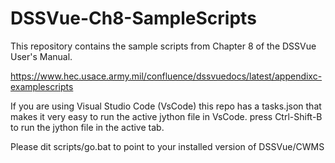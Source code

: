 # DSSVue-Ch8-SampleScripts
This repository contains the sample scripts from Chapter 8 of the DSSVue User's Manual.

https://www.hec.usace.army.mil/confluence/dssvuedocs/latest/appendixc-examplescripts


If you are using Visual Studio Code (VsCode) this repo has a tasks.json that makes it very easy
to run the active jython file in VsCode.  press Ctrl-Shift-B to run the jython file in the active tab.

Please dit scripts/go.bat to point to your installed version of DSSVue/CWMS
